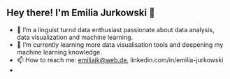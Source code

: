 ## Hey there! I'm Emilia Jurkowski 👋
- 👀 I’m a linguist turnd data enthusiast passionate about data analysis, data visualization and machine learning.
- 🌱 I’m currently learning more data visualisation tools and deepening my machine learning knowledge.
- 📫 How to reach me: emiliajk@web.de, linkedin.com/in/emilia-jurkowski
- 

<!---
emiliajk/emiliajk is a ✨ special ✨ repository because its `README.md` (this file) appears on your GitHub profile.
You can click the Preview link to take a look at your changes.
--->

